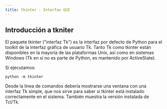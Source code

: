 ```yaml
---
title: tkinter - Interfax GUI
---
```

## Introducción a tkniter

El paquete tkinter ("interfaz Tk") es la interfaz por defecto de Python para el
toolkit de la Interfaz gráfica de usuario Tk. Tanto Tk como tkinter están disponibles en la mayoría de las plataformas Unix, así como en sistemas Windows (Tk en sí no es parte de Python, es mantenido por ActiveState).

Si ejecutamos:

```shell
python -m tkinter
```

Desde la línea de comandos debería mostrarse una ventana con una interfaz Tk
simple, que nos sirve para saber si tkinter está instalado correctamente en el
sistema. También muestra la versión instalada de Tcl/Tk.


